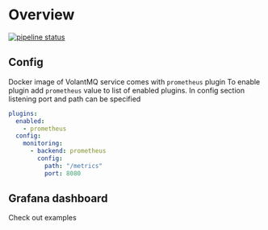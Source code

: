 # Overview
[![pipeline status](https://gitlab.com/volantmq/vlplugin/monitoring/prometheus/badges/master/pipeline.svg)](https://gitlab.com/volantmq/vlplugin/monitoring/prometheus/commits/master)

## Config
Docker image of VolantMQ service comes with `prometheus` plugin
To enable plugin add `prometheus` value to list of enabled plugins. In config section listening port and path can be specified
```yaml
plugins:
  enabled:
    - prometheus
  config:
    monitoring:
      - backend: prometheus
        config:
          path: "/metrics"
          port: 8080
```

## Grafana dashboard
Check out examples

